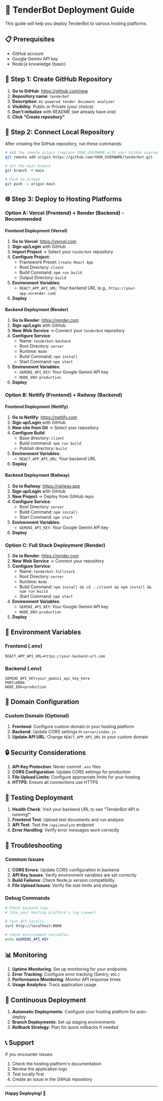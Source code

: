 # 🚀 TenderBot Deployment Guide

This guide will help you deploy TenderBot to various hosting platforms.

## 📋 Prerequisites

- GitHub account
- Google Gemini API key
- Node.js knowledge (basic)

## 🐙 Step 1: Create GitHub Repository

1. **Go to GitHub**: https://github.com/new
2. **Repository name**: `tenderbot`
3. **Description**: `AI-powered tender document analyzer`
4. **Visibility**: Public or Private (your choice)
5. **Don't initialize** with README (we already have one)
6. **Click "Create repository"**

## 🔗 Step 2: Connect Local Repository

After creating the GitHub repository, run these commands:

```bash
# Add the remote origin (replace YOUR_USERNAME with your GitHub username)
git remote add origin https://github.com/YOUR_USERNAME/tenderbot.git

# Set the main branch
git branch -M main

# Push to GitHub
git push -u origin main
```

## 🌐 Step 3: Deploy to Hosting Platforms

### Option A: Vercel (Frontend) + Render (Backend) - Recommended

#### Frontend Deployment (Vercel)

1. **Go to Vercel**: https://vercel.com
2. **Sign up/Login** with GitHub
3. **Import Project** → Select your `tenderbot` repository
4. **Configure Project**:
   - Framework Preset: `Create React App`
   - Root Directory: `client`
   - Build Command: `npm run build`
   - Output Directory: `build`
5. **Environment Variables**:
   - `REACT_APP_API_URL`: Your backend URL (e.g., `https://your-app.onrender.com`)
6. **Deploy**

#### Backend Deployment (Render)

1. **Go to Render**: https://render.com
2. **Sign up/Login** with GitHub
3. **New Web Service** → Connect your `tenderbot` repository
4. **Configure Service**:
   - Name: `tenderbot-backend`
   - Root Directory: `server`
   - Runtime: `Node`
   - Build Command: `npm install`
   - Start Command: `npm start`
5. **Environment Variables**:
   - `GEMINI_API_KEY`: Your Google Gemini API key
   - `NODE_ENV`: `production`
6. **Deploy**

### Option B: Netlify (Frontend) + Railway (Backend)

#### Frontend Deployment (Netlify)

1. **Go to Netlify**: https://netlify.com
2. **Sign up/Login** with GitHub
3. **New site from Git** → Select your repository
4. **Configure Build**:
   - Base directory: `client`
   - Build command: `npm run build`
   - Publish directory: `build`
5. **Environment Variables**:
   - `REACT_APP_API_URL`: Your backend URL
6. **Deploy**

#### Backend Deployment (Railway)

1. **Go to Railway**: https://railway.app
2. **Sign up/Login** with GitHub
3. **New Project** → Deploy from GitHub repo
4. **Configure Service**:
   - Root Directory: `server`
   - Build Command: `npm install`
   - Start Command: `npm start`
5. **Environment Variables**:
   - `GEMINI_API_KEY`: Your Google Gemini API key
6. **Deploy**

### Option C: Full Stack Deployment (Render)

1. **Go to Render**: https://render.com
2. **New Web Service** → Connect your repository
3. **Configure Service**:
   - Name: `tenderbot-fullstack`
   - Root Directory: `server`
   - Runtime: `Node`
   - Build Command: `npm install && cd ../client && npm install && npm run build`
   - Start Command: `npm start`
4. **Environment Variables**:
   - `GEMINI_API_KEY`: Your Google Gemini API key
   - `NODE_ENV`: `production`
5. **Deploy**

## 🔧 Environment Variables

### Frontend (.env)
```env
REACT_APP_API_URL=https://your-backend-url.com
```

### Backend (.env)
```env
GEMINI_API_KEY=your_gemini_api_key_here
PORT=8000
NODE_ENV=production
```

## 📱 Domain Configuration

### Custom Domain (Optional)

1. **Frontend**: Configure custom domain in your hosting platform
2. **Backend**: Update CORS settings in `server/index.js`
3. **Update API URL**: Change `REACT_APP_API_URL` to your custom domain

## 🔒 Security Considerations

1. **API Key Protection**: Never commit `.env` files
2. **CORS Configuration**: Update CORS settings for production
3. **File Upload Limits**: Configure appropriate limits for your hosting
4. **HTTPS**: Ensure all connections use HTTPS

## 🧪 Testing Deployment

1. **Health Check**: Visit your backend URL to see "TenderBot API is running!"
2. **Frontend Test**: Upload test documents and run analysis
3. **API Test**: Test the `/api/analyze` endpoint
4. **Error Handling**: Verify error messages work correctly

## 🐛 Troubleshooting

### Common Issues

1. **CORS Errors**: Update CORS configuration in backend
2. **API Key Issues**: Verify environment variables are set correctly
3. **Build Failures**: Check Node.js version compatibility
4. **File Upload Issues**: Verify file size limits and storage

### Debug Commands

```bash
# Check backend logs
# (Use your hosting platform's log viewer)

# Test API locally
curl http://localhost:8000

# Check environment variables
echo $GEMINI_API_KEY
```

## 📊 Monitoring

1. **Uptime Monitoring**: Set up monitoring for your endpoints
2. **Error Tracking**: Configure error tracking (Sentry, etc.)
3. **Performance Monitoring**: Monitor API response times
4. **Usage Analytics**: Track application usage

## 🔄 Continuous Deployment

1. **Automatic Deployments**: Configure your hosting platform for auto-deploy
2. **Branch Deployments**: Set up staging environments
3. **Rollback Strategy**: Plan for quick rollbacks if needed

## 📞 Support

If you encounter issues:

1. Check the hosting platform's documentation
2. Review the application logs
3. Test locally first
4. Create an issue in the GitHub repository

---

**Happy Deploying! 🚀** 